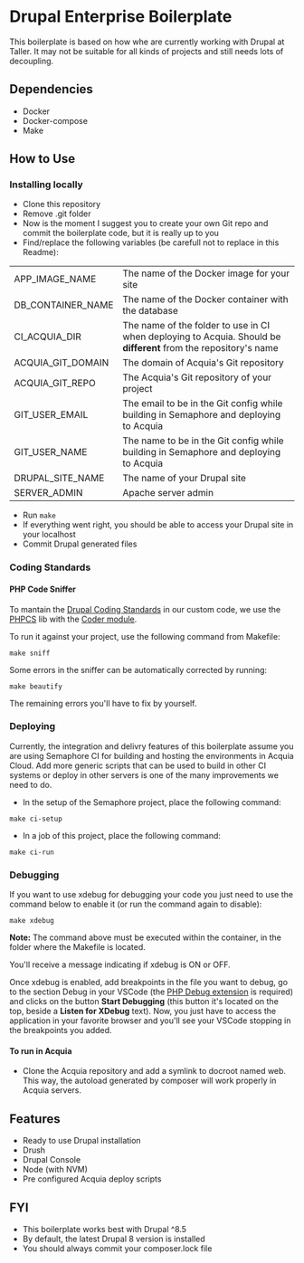 # Drupal Enterprise Boilerplate
This boilerplate is based on how whe are currently working with Drupal at Taller. It may not be suitable for all kinds of projects and still needs lots of decoupling.

## Dependencies
 - Docker
 - Docker-compose
 - Make

## How to Use

### Installing locally
 - Clone this repository
 - Remove .git folder
 - Now is the moment I suggest you to create your own Git repo and commit the boilerplate code, but it is really up to you
 - Find/replace the following variables (be carefull not to replace in this Readme):

|||
|---|---|
| APP_IMAGE_NAME | The name of the Docker image for your site |
| DB_CONTAINER_NAME | The name of the Docker container with the database |
| CI_ACQUIA_DIR | The name of the folder to use in CI when deploying to Acquia. Should be __different__ from the repository's name |
| ACQUIA_GIT_DOMAIN | The domain of Acquia's Git repository |
| ACQUIA_GIT_REPO | The Acquia's Git repository of your project |
| GIT_USER_EMAIL | The email to be in the Git config while building in Semaphore and deploying to Acquia |
| GIT_USER_NAME | The name to be in the Git config while building in Semaphore and deploying to Acquia |
| DRUPAL_SITE_NAME | The name of your Drupal site |
| SERVER_ADMIN | Apache server admin |

 - Run `make`
 - If everything went right, you should be able to access your Drupal site in your localhost
 - Commit Drupal generated files

### Coding Standards

#### PHP Code Sniffer
To mantain the [Drupal Coding Standards](https://www.drupal.org/docs/develop/standards) in our custom code, we use the [PHPCS](https://github.com/squizlabs/PHP_CodeSniffer) lib with the [Coder module](https://www.drupal.org/project/coder).

To run it against your project, use the following command from Makefile:
```
make sniff
```
Some errors in the sniffer can be automatically corrected by running:
```
make beautify
```
The remaining errors you'll have to fix by yourself.

### Deploying
Currently, the integration and delivry features of this boilerplate assume you are using Semaphore CI for building and hosting the environments in Acquia Cloud. Add more generic scripts that can be used to build in other CI systems or deploy in other servers is one of the many improvements we need to do.

 - In the setup of the Semaphore project, place the following command:
```
make ci-setup
```
 - In a job of this project, place the following command:
```
make ci-run
```

### Debugging
If you want to use xdebug for debugging your code you just need to use the command below to enable it (or run the command again to disable):

```
make xdebug
```

**Note:** The command above must be executed within the container, in the folder where the Makefile is located.

You'll receive a message indicating if xdebug is ON or OFF.

Once xdebug is enabled, add breakpoints in the file you want to debug, go to the section Debug in your VSCode (the [PHP Debug extension](https://marketplace.visualstudio.com/items?itemName=felixfbecker.php-debug "PHP Debug Adapter for Visual Studio Code") is required) and clicks on the button **Start Debugging** (this button it's located on the top, beside a **Listen for XDebug** text). Now, you just have to access the application in your favorite browser and you'll see your VSCode stopping in the breakpoints you added.

#### To run in Acquia
 - Clone the Acquia repository and add a symlink to docroot named web. This way, the autoload generated by composer will work properly in Acquia servers.

## Features
 - Ready to use Drupal installation
 - Drush
 - Drupal Console
 - Node (with NVM)
 - Pre configured Acquia deploy scripts

## FYI
 - This boilerplate works best with Drupal ^8.5
 - By default, the latest Drupal 8 version is installed
 - You should always commit your composer.lock file
